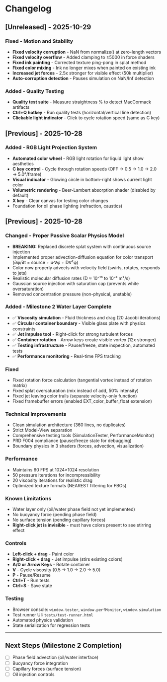 # Changelog

## [Unreleased] - 2025-10-29

### Fixed - Motion and Stability
- **Fixed velocity corruption** - NaN from normalize() at zero-length vectors
- **Fixed velocity overflow** - Added clamping to ±5000 in force shaders
- **Fixed ink painting** - Corrected texture ping-pong in splat method
- **Fixed color mixing** - Ink no longer mixes when painted on existing ink
- **Increased jet forces** - 2.5x stronger for visible effect (50k multiplier)
- **Auto-corruption detection** - Pauses simulation on NaN/Inf detection

### Added - Quality Testing
- **Quality test suite** - Measure straightness % to detect MacCormack artifacts
- **Ctrl+Q hotkey** - Run quality tests (horizontal/vertical line detection)
- **Clickable light indicator** - Click to cycle rotation speed (same as C key)

## [Previous] - 2025-10-28

### Added - RGB Light Projection System
- **Automated color wheel** - RGB light rotation for liquid light show aesthetics
- **C key control** - Cycle through rotation speeds (OFF → 0.5 → 1.0 → 2.0 → 5.0°/frame)
- **Visual indicator** - Glowing circle in bottom-right shows current light color
- **Volumetric rendering** - Beer-Lambert absorption shader (disabled by default)
- **X key** - Clear canvas for testing color changes
- Foundation for oil phase lighting (refraction, caustics)

## [Previous] - 2025-10-28

### Changed - Proper Passive Scalar Physics Model
- **BREAKING:** Replaced discrete splat system with continuous source injection
- Implemented proper advection-diffusion equation for color transport (∂φ/∂t = source + u·∇φ + D∇²φ)
- Color now properly advects with velocity field (swirls, rotates, responds to jets)
- Realistic molecular diffusion rates (D ≈ 10⁻¹⁰ to 10⁻⁸ m²/s)
- Gaussian source injection with saturation cap (prevents white oversaturation)
- Removed concentration pressure (non-physical, unstable)

### Added - Milestone 2 Water Layer Complete
- ✅ **Viscosity simulation** - Fluid thickness and drag (20 Jacobi iterations)
- ✅ **Circular container boundary** - Visible glass plate with physics constraints
- ✅ **Jet impulse tool** - Right-click for strong turbulent forces
- ✅ **Container rotation** - Arrow keys create visible vortex (12x stronger)
- ✅ **Testing infrastructure** - Pause/freeze, state inspection, automated tests
- ✅ **Performance monitoring** - Real-time FPS tracking

### Fixed
- Fixed rotation force calculation (tangential vortex instead of rotation matrix)
- Fixed splat oversaturation (mix instead of add, 50% intensity)
- Fixed jet leaving color trails (separate velocity-only function)
- Fixed framebuffer errors (enabled EXT_color_buffer_float extension)

### Technical Improvements
- Clean simulation architecture (360 lines, no duplicates)
- Strict Model-View separation
- Comprehensive testing tools (SimulationTester, PerformanceMonitor)
- PRD F004 compliance (pause/freeze state for debugging)
- Boundary physics in 3 shaders (forces, advection, visualization)

### Performance
- Maintains 60 FPS at 1024×1024 resolution
- 50 pressure iterations for incompressibility
- 20 viscosity iterations for realistic drag
- Optimized texture formats (NEAREST filtering for FBOs)

### Known Limitations
- Water layer only (oil/water phase field not yet implemented)
- No buoyancy force (pending phase field)
- No surface tension (pending capillary forces)
- **Right-click jet is invisible** - must have colors present to see stirring effect

### Controls
- **Left-click + drag** - Paint color
- **Right-click + drag** - Jet impulse (stirs existing colors)
- **A/D or Arrow Keys** - Rotate container
- **V** - Cycle viscosity (0.5 → 1.0 → 2.0 → 5.0)
- **P** - Pause/Resume
- **Ctrl+T** - Run tests
- **Ctrl+S** - Save state

### Testing
- Browser console: `window.tester`, `window.perfMonitor`, `window.simulation`
- Test runner UI: `tests/test-runner.html`
- Automated physics validation
- State serialization for regression tests

---

## Next Steps (Milestone 2 Completion)
- [ ] Phase field advection (oil/water interface)
- [ ] Buoyancy force integration
- [ ] Capillary forces (surface tension)
- [ ] Oil injection controls
